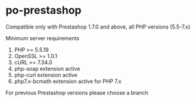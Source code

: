 # po-prestashop
Compatible only with Prestashop 1.7.0 and above, all PHP versions (5.5-7.x)

Minimum server requirements
1. PHP >= 5.5.19
2. OpenSSL >= 1.0.1
3. cURL >= 7.34.0
4. php-soap extension active
5. php-curl extension active
6. php7.x-bcmath extension active for PHP 7.x

For previous Prestashop versions please choose a branch
